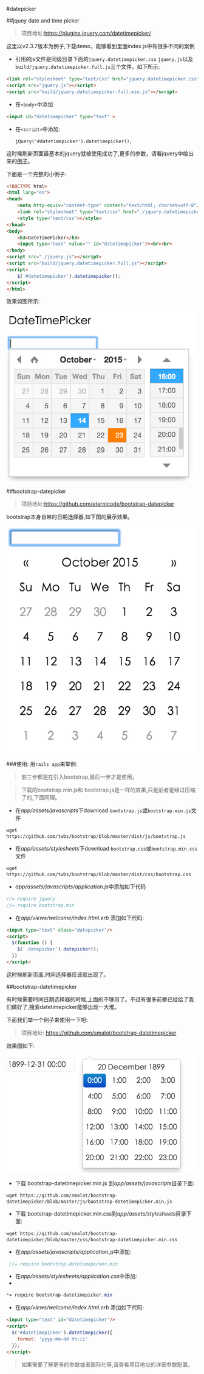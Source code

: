 #datepicker

##jquey date and time picker

>项目地址:https://plugins.jquery.com/datetimepicker/
 
 这里以v2.3.7版本为例子,下载demo，能够看到里面index.js中有很多不同的案例

- 引用的js文件是同级目录下面的`jquery.datetimepicker.css` `jquery.js`以及`build/jquery.datetimepicker.full.js`三个文件。如下所示:
 
 ```html
 <link rel="stylesheet" type="text/css" href="jquery.datetimepicker.css"/ >
<script src="jquery.js"></script>
<script src="build/jquery.datetimepicker.full.min.js"></script>
 ```
- 在`<body>`中添加

 ```html
 <input id="datetimepicker" type="text" >
 ```
- 在`<script>`中添加:

	```jquery
	jQuery('#datetimepicker').datetimepicker();
	```

这时候刷新页面最基本的jquery就被使用成功了,更多的参数，请看jquery中给出来的[例子](https://plugins.jquery.com/datetimepicker/)。

下面是一个完整的小例子:

```html
<!DOCTYPE html>
<html lang="en">
<head>
	<meta http-equiv="content-type" content="text/html; charset=utf-8"/>
	<link rel="stylesheet" type="text/css" href="./jquery.datetimepicker.css"/>
	<style type="text/css"></style>
</head>
<body>
	<h3>DateTimePicker</h3>
	<input type="text" value="" id="datetimepicker"/><br><br>
</body>
<script src="./jquery.js"></script>
<script src="build/jquery.datetimepicker.full.js"></script>
<script>
	$('#datetimepicker').datetimepicker();
</script>
</html>
```

效果如图所示:

![datepicker](/images/jquery_datepicker.png)


##bootstrap-datepicker

>项目地址:https://github.com/eternicode/bootstrap-datepicker

bootstrap本身自带的日期选择器,如下图的展示效果。

![datepicker](/images/datepicker.png)

###使用:
用`rails app`来举例:

>前三步都是在引入bootstrap,最后一步才是使用。

>下载的bootstrap.min.js和 bootstrap.js是一样的效果,只是前者是经过压缩了的,下面同理。

- 在*app/assets/javascripts*下download `bootstrap.js`或`bootstrap.min.js`文件

```console
wget https://github.com/twbs/bootstrap/blob/master/dist/js/bootstrap.js
```

- 在*app/assets/stylesheets*下download `bootstrap.css`或`bootstrap.min.css`文件

```console
wget https://github.com/twbs/bootstrap/blob/master/dist/css/bootstrap.css
```

- *app/assets/javascripts/application.js*中添加如下代码

```javascript
//= require jquery
//= require bootstrap.min
```
- 在*app/views/welcome/index.html.erb* 添加如下代码:

```html
<input type="text" class="datepicker"/>
<script>
  $(function () {
    $('.datepicker').datepicker();
  })
</script>
```
这时候刷新页面,时间选择器应该就出现了。

##bootstrap-datetimepicker

有时候需要时间日期选择器的时候,上面的不够用了。不过有很多前辈已经给了我们做好了,搜索datetimepicker能够出现一大堆。

下面我们举一个例子来使用一下吧:

>项目地址: https://github.com/smalot/bootstrap-datetimepicker

效果图如下:

![datepicker](/images/datetimepicker.png)


- 下载 bootstrap-datetimepicker.min.js 到*app/assets/javascripts*目录下面:

```console
wget https://github.com/smalot/bootstrap-datetimepicker/blob/master/js/bootstrap-datetimepicker.min.js
```

- 下载 bootstrap-datetimepicker.min.css到*app/assets/stylesheets*目录下面:

```console
wget https://github.com/smalot/bootstrap-datetimepicker/blob/master/css/bootstrap-datetimepicker.min.css
```

- 在*app/assets/javascripts/application.js*中添加:
```javascript
 //= require bootstrap-datetimepicker.min
```
 
- 在*app/assets/stylesheets/application.css*中添加:
- 
```css
*= require bootstrap-datetimepicker.min
```
 
- 在*app/views/welcome/index.html.erb* 添加如下代码:

```html
<input type="text" id="datetimepicker"/>
<script>
  $('#datetimepicker').datetimepicker({
    format: 'yyyy-mm-dd hh:ii'
  });
</script>         
```
> 如果需要了解更多的参数或者国际化等,请查看项目地址的详细参数配置。